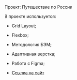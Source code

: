 Проект: Путешествие по России

В проекте используется:
* Grid Layout;
* Flexbox;
* Методология БЭМ;
* Адаптивная верстка;
* Работа с Figma;


* [Ссылка на сайт](https://pnzdmd.github.io/russian-travel/index.html)